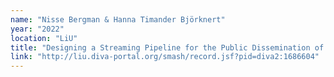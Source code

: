 ```yaml
---
name: "Nisse Bergman & Hanna Timander Björknert"
year: "2022"
location: "LiU"
title: "Designing a Streaming Pipeline for the Public Dissemination of Astronomy Data"
link: "http://liu.diva-portal.org/smash/record.jsf?pid=diva2:1686604"
---
```

